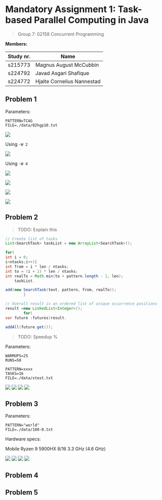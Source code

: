 # Mandatory Assignment 1: Task-based Parallel Computing in Java

> Group 7:
> 02158 Concurrent Programming

**Members:**

| Study nr. | Name                       |
|-----------|----------------------------|
| s215773   | Magnus August McCubbin     |
| s224792   | Javad Asgari Shafique      | 
| s224772   | Hjalte Cornelius Nannestad |

## Problem 1

Parameters:

```
PATTERN=TCAG
FILE=./data/02hgp10.txt
```

![](./images/problem-1-10.png)

Using `-W 2`

![](./images/problem-1-10-2.png)

Using `-W 4`

![](./images/problem-1-10-4.png)

![](./images/problem-1-50-2.png)

![](./images/problem-1-50-4.png)

![](./images/problem-1-50-25.png)

## Problem 2

> TODO: Explain this

```java
// Create list of tasks
List<SearchTask> taskList = new ArrayList<SearchTask>();

for(
int i = 0;
i<ntasks;i++){
int from = i * len / ntasks;
int to = (i + 1) * len / ntasks;
int realTo = Math.min(to + pattern.length - 1, len);
    taskList.

add(new SearchTask(text, pattern, from, realTo));
        }
```

```java
// Overall result is an ordered list of unique occurrence positions
result =new LinkedList<Integer>();
        for(
var future :futures)result.

addAll(future.get()); 
```

> TODO: Speedup %

Parameters:

```
WARMUPS=25
RUNS=50

PATTERN=xxxx
TASKS=16
FILE=./data/xtest.txt
```

![](./images/problem-2-single.png)
![](./images/problem-2-multi-1.png)
![](./images/problem-2-multi-2.png)
![](./images/problem-2-multi-16.png)

## Problem 3

Parameters:

```
PATTERN="world"
FILE=./data/100-0.txt
```

Hardware specs:

Mobile Ryzen 9 5900HX 8/16 3.3 GHz (4.6 GHz)

![](./images/problem-3-1.png)
![](./images/problem-3-2.png)
![](./images/problem-3-4.png)
![](./images/problem-3-16.png)

## Problem 4

## Problem 5
